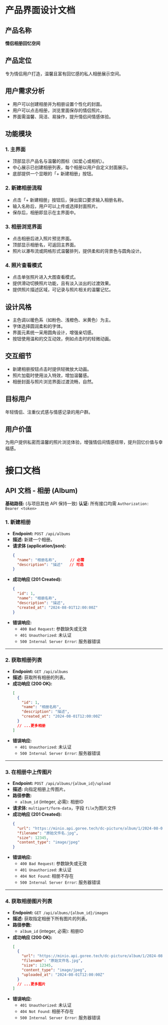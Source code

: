 # 产品界面设计文档

## 产品名称

**情侣相册回忆空间**

## 产品定位

专为情侣用户打造，温馨且富有回忆感的私人相册展示空间。

## 用户需求分析

* 用户可以创建相册并为相册设置个性化的封面。
* 用户可以点击相册，浏览里面保存的情侣照片。
* 界面需温馨、简洁、易操作，提升情侣间情感体验。

## 功能模块

### 1. 主界面

* 顶部显示产品名与温馨的图标（如爱心或相机）。
* 中心展示已创建相册列表，每个相册以用户自定义封面展示。
* 底部提供一个显眼的「+ 新建相册」按钮。

### 2. 新建相册流程

* 点击「+ 新建相册」按钮后，弹出窗口要求输入相册名称。
* 输入名称后，用户可以上传或选择封面照片。
* 保存后，相册即显示在主界面中。

### 3. 相册浏览界面

* 点击相册后进入照片预览界面。
* 顶部显示相册名，可返回主界面。
* 照片以瀑布流或网格形式温馨排列，提供柔和的背景色与圆角设计。

### 4. 照片查看模式

* 点击单张照片进入大图查看模式。
* 提供滑动切换照片功能，且有淡入淡出的过渡效果。
* 提供照片描述区域，可记录与照片相关的温馨记忆。

## 设计风格

* 主色调以暖色系（如粉色、浅橙色、米黄色）为主。
* 字体选择圆润柔和的字体。
* 界面元素统一采用圆角设计，增强亲切感。
* 按钮使用温和的交互动效，例如点击时的轻微动画。

## 交互细节

* 新建相册按钮点击时提供轻微放大动画。
* 照片加载时使用淡入特效，增加温馨感。
* 相册封面与照片浏览界面过渡流畅，自然。

## 目标用户

年轻情侣、注重仪式感与情感记录的用户群。

## 用户价值

为用户提供私密而温馨的照片浏览体验，增强情侣间情感纽带，提升回忆价值与幸福感。



# 接口文档




## API 文档 - 相册 (Album)

**基础路径:** (与项目其他 API 保持一致)
**认证:** 所有接口均需 `Authorization: Bearer <token>`

### 1. 新建相册

- **Endpoint:** `POST /api/albums`
- **描述:** 新建一个相册。
- **请求体 (application/json):**
  ```json
  {
    "name": "相册名称",      // 必需
    "description": "描述"   // 可选
  }
  ```
- **成功响应 (201 Created):**
  ```json
  {
    "id": 1,
    "name": "相册名称",
    "description": "描述",
    "created_at": "2024-08-01T12:00:00Z"
  }
  ```
- **错误响应:**
  - `400 Bad Request`: 参数缺失或无效
  - `401 Unauthorized`: 未认证
  - `500 Internal Server Error`: 服务器错误

---

### 2. 获取相册列表

- **Endpoint:** `GET /api/albums`
- **描述:** 获取所有相册的列表。
- **成功响应 (200 OK):**
  ```json
  [
    {
      "id": 1,
      "name": "相册名称",
      "description": "描述",
      "created_at": "2024-08-01T12:00:00Z"
    }
    // ...更多相册
  ]
  ```
- **错误响应:**
  - `401 Unauthorized`: 未认证
  - `500 Internal Server Error`: 服务器错误

---

### 3. 在相册中上传图片

- **Endpoint:** `POST /api/albums/{album_id}/upload`
- **描述:** 向指定相册上传图片。
- **路径参数:**
  - `album_id` (integer, 必需): 相册ID
- **请求体:** `multipart/form-data`，字段 `file`为图片文件
- **成功响应 (201 Created):**
  ```json
  {
    "url": "https://minio.api.goree.tech/dc-picture/album/1/2024-08-01/uuid.jpg",
    "filename": "原始文件名.jpg",
    "size": 12345,
    "content_type": "image/jpeg"
  }
  ```
- **错误响应:**
  - `400 Bad Request`: 参数缺失或无效
  - `401 Unauthorized`: 未认证
  - `404 Not Found`: 相册不存在
  - `500 Internal Server Error`: 服务器错误

---

### 4. 获取相册图片列表

- **Endpoint:** `GET /api/albums/{album_id}/images`
- **描述:** 获取指定相册下所有图片的列表。
- **路径参数:**
  - `album_id` (integer, 必需): 相册ID
- **成功响应 (200 OK):**
  ```json
  [
    {
      "url": "https://minio.api.goree.tech/dc-picture/album/1/2024-08-01/uuid.jpg",
      "filename": "原始文件名.jpg",
      "size": 12345,
      "content_type": "image/jpeg",
      "uploaded_at": "2024-08-01T12:00:00Z"
    }
    // ...更多图片
  ]
  ```
- **错误响应:**
  - `401 Unauthorized`: 未认证
  - `404 Not Found`: 相册不存在
  - `500 Internal Server Error`: 服务器错误
